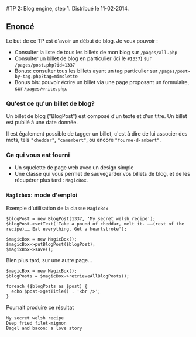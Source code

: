 #TP 2: Blog engine, step 1.
Distribué le 11-02-2014.

## Enoncé

Le but de ce TP est d'avoir un début de blog. Je veux pouvoir :

* Consulter la liste de tous les billets de mon blog sur `/pages/all.php`
* Consulter un billet de blog en particulier (ici le `#1337`) sur `/pages/post.php?id=1337`
* Bonus: consulter tous les billets ayant un tag particulier sur `/pages/post-by-tag.php?tag=mimolette`
* Bonus bis: pouvoir écrire un billet via une page proposant un formulaire, sur `/pages/write.php`.

### Qu'est ce qu'un billet de blog?

Un billet de blog ("BlogPost") est composé d'un texte et d'un titre. Un billet est publié à une date donnée. 

Il est également possible de tagger un billet, c'est à dire de lui associer des mots, tels `"cheddar"`, `"camembert"`, ou encore `"fourme-d-ambert"`.

### Ce qui vous est fourni

* Un squelette de page web avec un design simple
* Une classe qui vous permet de sauvegarder vos billets de blog, et de les récupérer plus tard : `MagicBox`.

### `Magicbox`: mode d'emploi


Exemple d'utilisation de la classe `MagicBox`

```
$blogPost = new BlogPost(1337, 'My secret welsh recipe');
$blogPost->setText('Take a pound of cheddar, melt it. ……(rest of the recipe)…… Eat everything. Get a heartstroke');

$magicBox = new MagicBox();
$magicBox->putBlogPost($blogPost);
$magixBox->save();
```

Bien plus tard, sur une autre page…

```
$magicBox = new MagicBox();
$blogPosts = $magicBox->retrieveAllBlogPosts();

foreach ($blogPosts as $post) {
  echo $post->getTitle() . '<br />';
}
```

Pourrait produire ce résultat

```
My secret welsh recipe
Deep fried filet-mignon
Bagel and bacon: a love story
```

